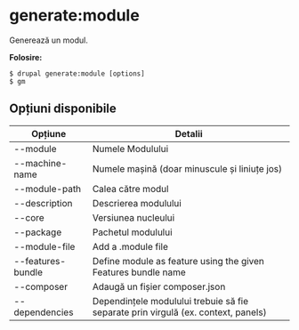 # generate:module
Generează un modul.

**Folosire:**
```
$ drupal generate:module [options]
$ gm  
```

## Opțiuni disponibile
Opțiune | Detalii
-------|-------------
--module | Numele Modulului
--machine-name | Numele mașină (doar minuscule și liniuțe jos)
--module-path | Calea către modul
--description | Descrierea modulului
--core | Versiunea nucleului
--package | Pachetul modulului
--module-file | Add a .module file
--features-bundle | Define module as feature using the given Features bundle name
--composer | Adaugă un fișier composer.json
--dependencies | Dependințele modulului trebuie să fie separate prin virgulă (ex. context, panels)
